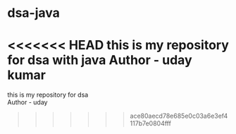 # dsa-java
<<<<<<< HEAD
this is my repository for dsa with java
Author - uday kumar
=======
this is my repository for dsa
<br>
Author - uday
>>>>>>> ace80aecd78e685e0c03a6e3ef4117b7e0804fff
